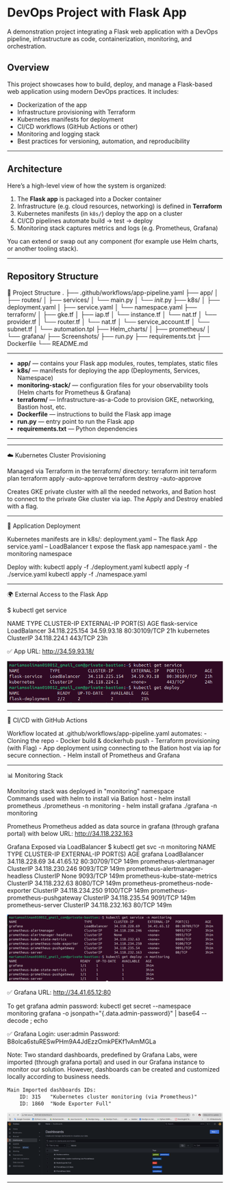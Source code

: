 # DevOps Project with Flask App

A demonstration project integrating a Flask web application with a DevOps pipeline, infrastructure as code, containerization, monitoring, and orchestration.


## Overview

This project showcases how to build, deploy, and manage a Flask-based web application using modern DevOps practices. It includes:

- Dockerization of the app  
- Infrastructure provisioning with Terraform  
- Kubernetes manifests for deployment  
- CI/CD workflows (GitHub Actions or other)  
- Monitoring and logging stack  
- Best practices for versioning, automation, and reproducibility

---

## Architecture

Here’s a high-level view of how the system is organized:

1. The **Flask app** is packaged into a Docker container  
2. Infrastructure (e.g. cloud resources, networking) is defined in **Terraform**  
3. Kubernetes manifests (in `k8s/`) deploy the app on a cluster  
4. CI/CD pipelines automate build → test → deploy  
5. Monitoring stack captures metrics and logs (e.g. Prometheus, Grafana)

You can extend or swap out any component (for example use Helm charts, or another tooling stack).

---

## Repository Structure

📂 Project Structure
.
├── .github/workflows/app-pipeline.yaml
├── app/
│   ├── routes/
│   ├── services/
│   └── main.py
│   └── _init_.py
├── k8s/
│   ├── deployment.yaml
│   ├── service.yaml
│   └── namespace.yaml
├── terraform/
│   ├── gke.tf
│   ├── iap.tf
│   └── instance.tf
│   └── nat.tf
│   └── provider.tf
│   └── router.tf
│   └── nat.tf
│   └── service_account.tf
│   └── subnet.tf
│   └── automation.tpl
├── Helm_charts/
│   ├── prometheus/
│   └── grafana/
├── Screenshots/
├── run.py
├── requirements.txt
├── Dockerfile
└── README.md

---

- **app/** — contains your Flask app modules, routes, templates, static files  
- **k8s/** — manifests for deploying the app (Deployments, Services, Namespace)  
- **monitoring-stack/** — configuration files for your observability tools (Helm charts for Prometheus & Grafana)
- **terraform/** — Infrastructure-as-a-Code to provision GKE, networking, Bastion host, etc.  
- **Dockerfile** — instructions to build the Flask app image  
- **run.py** — entry point to run the Flask app  
- **requirements.txt** — Python dependencies  

---

_______________________________________________________________________________________________________________
☁️ Kubernetes Cluster Provisioning

Managed via Terraform in the terraform/ directory:
terraform init
terraform plan
terraform apply -auto-approve
terraform destroy -auto-approve

Creates GKE private cluster with all the needed networks, and Bation host to connect to the private Gke cluster via iap.
The Apply and Destroy enabled with a flag.
_______________________________________________________________________________________________________________
🚀 Application Deployment

Kubernetes manifests are in k8s/:
    deployment.yaml – The flask App
    service.yaml – LoadBalancer t expose the flask app
    namespace.yaml - the monitoring namespace

Deploy with:
        kubectl apply -f ./deployment.yaml
        kubectl apply -f ./service.yaml
        kubectl apply -f ./namespace.yaml
_______________________________________________________________________________________________________________
🌍 External Access to the Flask App

$ kubectl get service

NAME            TYPE           CLUSTER-IP       EXTERNAL-IP   PORT(S)        AGE
flask-service   LoadBalancer   34.118.225.154   34.59.93.18   80:30109/TCP   21h
kubernetes      ClusterIP      34.118.224.1     <none>        443/TCP        23h


✅ App URL: http://34.59.93.18/

![App SVC & Deplyments](Screenshots/app-svc&deployments.png)
_______________________________________________________________________________________________________________
🔁 CI/CD with GitHub Actions

Workflow located at .github/workflows/app-pipeline.yaml automates:
    - Cloning the repo
    - Docker build & dockerhub push 
    - Terraform provisioning (with Flag)
    - App deployment using connecting to the Bation host via iap for secure connection.
    - Helm install of Prometheus and Grafana
_______________________________________________________________________________________________________________
📊 Monitoring Stack

Monitoring stack was deployed in "monitoring" namespace    
    Commands used with helm to install via Bation host
        - helm install prometheus ./prometheus -n monitoring
        - helm install grafana ./grafana -n monitoring


Prometheus
    Prometheus added as data source in grafana (through grafana portal) with below URL:
        http://34.118.232.163

Grafana Exposed via LoadBalancer
    $ kubectl get svc -n monitoring
    NAME                                  TYPE           CLUSTER-IP       EXTERNAL-IP   PORT(S)        AGE
    grafana                               LoadBalancer   34.118.228.69    34.41.65.12   80:30709/TCP   149m
    prometheus-alertmanager               ClusterIP      34.118.230.246   <none>        9093/TCP       149m
    prometheus-alertmanager-headless      ClusterIP      None             <none>        9093/TCP       149m
    prometheus-kube-state-metrics         ClusterIP      34.118.232.63    <none>        8080/TCP       149m
    prometheus-prometheus-node-exporter   ClusterIP      34.118.234.250   <none>        9100/TCP       149m
    prometheus-prometheus-pushgateway     ClusterIP      34.118.235.54    <none>        9091/TCP       149m
    prometheus-server                     ClusterIP      34.118.232.163   <none>        80/TCP         149m

![Monitoring SVC & Deplyments](Screenshots/monitorings-svc&deployments.png)

✅ Grafana URL: http://34.41.65.12:80

To get grafana admin password: 
    kubectl get secret --namespace monitoring grafana -o jsonpath="{.data.admin-password}" | base64 --decode ; echo

✅ Grafana Login:
    user:admin 
    Password: B8olca6stuRESwPHm9A4JdEzzOmkPEKf1vAmMGLa

Note: 
    Two standard dashboards, predefined by Grafana Labs, were imported (through grafana portal) and used in our Grafana instance to monitor our solution. However, dashboards can be created and customized locally according to business needs.

    Main Imported dashboards IDs:
        ID: 315   "Kubernetes cluster monitoring (via Prometheus)"
        ID: 1860  "Node Exporter Full"

![Grafana Dashboards](Screenshots/dashboards.png)
_______________________________________________________________________________________________________________
